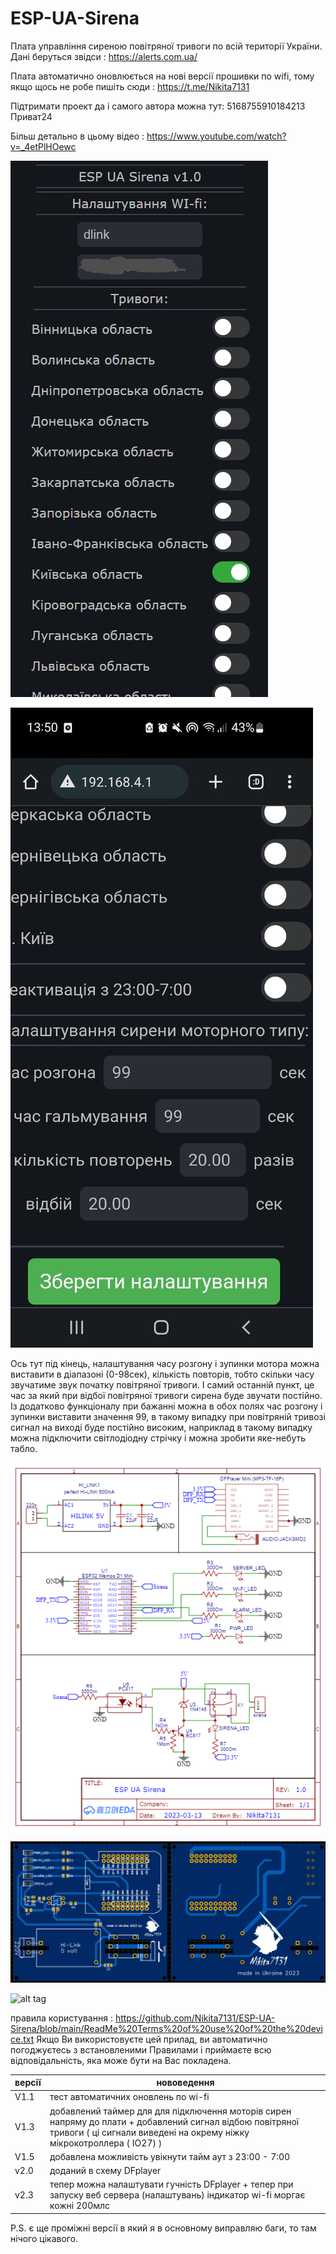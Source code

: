 # ESP-UA-Sirena

Плата управління сиреною повітряної тривоги по всій території України. Дані беруться звідси : https://alerts.com.ua/

Плата автоматично оновлюється на нові версії прошивки по wifi, тому якщо щось не робе пишіть сюди : https://t.me/Nikita7131 

Підтримати проект да і самого автора можна тут: 5168755910184213 Приват24


 Більш детально в цьому відео : https://www.youtube.com/watch?v=_4etPlHOewc
 

 ![alt tag](https://github.com/Nikita7131/ESP-UA-Sirena/blob/main/Schematic/Photo_WebServer.jpg "Опису не буде")​
 
  ![alt tag](https://github.com/Nikita7131/ESP-UA-Sirena/blob/main/Schematic/photo_2023-03-10_22-36-15%20%E2%80%93%20%D0%BA%D0%BE%D0%BF%D1%96%D1%8F.jpg "Опису не буде")​
 
 Ось тут під кінець, налаштування часу розгону і зупинки мотора можна виставити в діапазоні (0-98сек), кількість повторів, тобто скільки
часу звучатиме звук початку повітряної тривоги. І самий останній пункт, це час за який при відбої повітряної тривоги сирена буде звучати постійно.
Із додатково функціоналу при бажанні можна в обох полях час розгону і зупинки виставити значення 99, в такому випадку при повітряній тривозі сигнал
на виході буде постійно високим, наприклад в такому випадку можна підключити світлодіодну стрічку і можна зробити яке-небуть табло.


 ![alt tag](https://github.com/Nikita7131/ESP-UA-Sirena/blob/main/Schematic/Schematic_sirena_ESP-UA_Sirena.png "Опису не буде")​
 
 ![alt tag](https://github.com/Nikita7131/ESP-UA-Sirena/blob/main/Schematic/Photo_PCB.png "Опису не буде")​
 
 ![alt tag](https://github.com/Nikita7131/ESP-UA-Sirena/blob/main/Schematic/%D0%A1omponents%20Foto.png "Опису не буде")​
 
 
 правила користування : https://github.com/Nikita7131/ESP-UA-Sirena/blob/main/ReadMe%20Terms%20of%20use%20of%20the%20device.txt
 Якщо Ви використовуєте цей прилад, ви автоматично погоджуєтесь з встановленими Правилами і приймаєте всю відповідальність, яка може бути на Вас покладена.
 
| версії  | нововедення |
| ------------- | ------------- |
| V1.1  | тест автоматичних оновлень по wi-fi |
| V1.3  | добавлений таймер для для підключення моторів сирен  напряму до плати + добавлений сигнал відбою повітряної тривоги ( ці сигнали виведені на окрему ніжку мікрокотроллера  ( IO27)  )  |
| V1.5 | добавлена можливість увікнути тайм аут з 23:00 - 7:00 |
| v2.0 | доданий в схему DFplayer |
| v2.3 | тепер можна налаштувати гучність DFplayer + тепер при запуску веб сервера (налаштувань) індикатор wi-fi моргає кожні 200млс |


P.S. є ще проміжні версії в який я в основному виправляю баги, то там нічого цікавого.
